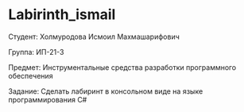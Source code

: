 # Labirinth_ismail


Студент: Холмуродова Исмоил Махмашарифович 

Группа: ИП-21-3

Предмет: Инструментальные средства разработки программного обеспечения

Задание: Сделать лабиринт в консольном виде на языке программирования C#
